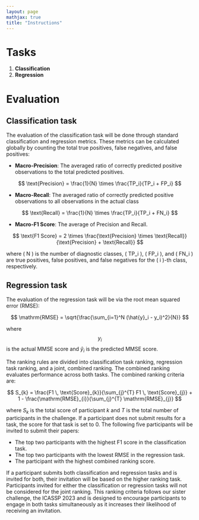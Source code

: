 ```yaml
---
layout: page
mathjax: true
title: "Instructions"
---
```


# Tasks
1. **Classification**
2. **Regression**

# Evaluation 
## Classification task 

The evaluation of the classification task will be done through standard classification and regression metrics. These metrics can be calculated globally by counting the total true positives, false negatives, and false positives:
- **Macro-Precision**: The averaged ratio of correctly predicted positive observations to the total predicted positives.

$$ \text{Precision} = \frac{1}{N} \times \frac{TP_i}{TP_i + FP_i} $$

- **Macro-Recall**: The averaged ratio of correctly predicted positive observations to all observations in the actual class

$$ \text{Recall} = \frac{1}{N} \times \frac{TP_i}{TP_i + FN_i} $$

- **Macro-F1 Score**: The average of Precision and Recall.

$$ \text{F1 Score} = 2 \times \frac{\text{Precision} \times \text{Recall}}{\text{Precision} + \text{Recall}} $$

where \( N \) is the number of diagnostic classes, \( TP_i \), \( FP_i \), and \( FN_i \) are true positives, false positives, and false negatives for the \( i \)-th class, respectively.

## Regression task

The evaluation of the regression task will be via the root mean squared error (RMSE):


$$ \mathrm{RMSE} = \sqrt{\frac{\sum_{i=1}^N (\hat{y}_i - y_i)^2}{N}} $$


where $$y_i$$ is the actual MMSE score and $\hat{y}_i$ is the predicted MMSE score.

The ranking rules are divided into classification task ranking, regression task ranking, and a joint, combined ranking. The combined ranking evaluates performance across both tasks. The combined ranking criteria are:

$$ S_{k} = \frac{F1 \, \text{Score}_{k}}{\sum_{j}^{T} F1 \, \text{Score}_{j}} + 1 - \frac{\mathrm{RMSE}_{i}}{\sum_{j}^{T} \mathrm{RMSE}_{j}} $$

where $S_{k}$ is the total score of participant $k$ and $T$ is the total number of participants in the challenge. If a participant does not submit results for a task, the score for that task is set to 0. The following five participants will be invited to submit their papers: 

- The top two participants with the highest F1 score in the classification task.
- The top two participants with the lowest RMSE in the regression task.
- The participant with the highest combined ranking score.

If a participant submits both classification and regression tasks and is invited for both, their invitation will be based on the higher ranking task. Participants invited for either the classification or regression tasks will not be considered for the joint ranking. This ranking criteria follows our sister challenge, the ICASSP 2023 and is designed to encourage participants to engage in both tasks simultaneously as it increases their likelihood of receiving an invitation.
